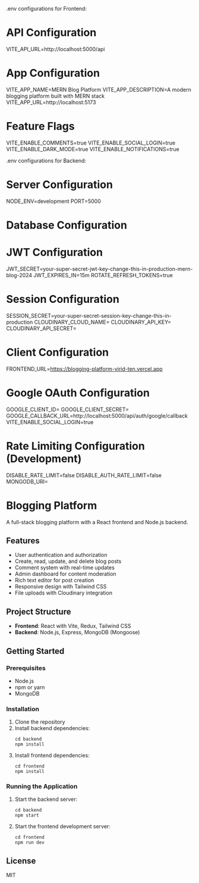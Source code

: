.env configurations for Frontend:
# API Configuration
VITE_API_URL=http://localhost:5000/api
# App Configuration
VITE_APP_NAME=MERN Blog Platform
VITE_APP_DESCRIPTION=A modern blogging platform built with MERN stack
VITE_APP_URL=http://localhost:5173
# Feature Flags
VITE_ENABLE_COMMENTS=true
VITE_ENABLE_SOCIAL_LOGIN=true
VITE_ENABLE_DARK_MODE=true
VITE_ENABLE_NOTIFICATIONS=true

.env configurations for Backend:
# Server Configuration
NODE_ENV=development
PORT=5000
# Database Configuration
# JWT Configuration
JWT_SECRET=your-super-secret-jwt-key-change-this-in-production-mern-blog-2024
JWT_EXPIRES_IN=15m
ROTATE_REFRESH_TOKENS=true
# Session Configuration
SESSION_SECRET=your-super-secret-session-key-change-this-in-production
CLOUDINARY_CLOUD_NAME=
CLOUDINARY_API_KEY=
CLOUDINARY_API_SECRET=
# Client Configuration
FRONTEND_URL=https://blogging-platform-virid-ten.vercel.app
# Google OAuth Configuration
GOOGLE_CLIENT_ID=
GOOGLE_CLIENT_SECRET=
GOOGLE_CALLBACK_URL=http://localhost:5000/api/auth/google/callback
VITE_ENABLE_SOCIAL_LOGIN=true
# Rate Limiting Configuration (Development)
DISABLE_RATE_LIMIT=false
DISABLE_AUTH_RATE_LIMIT=false
MONGODB_URI=


# Blogging Platform

A full-stack blogging platform with a React frontend and Node.js backend.

## Features

- User authentication and authorization
- Create, read, update, and delete blog posts
- Comment system with real-time updates
- Admin dashboard for content moderation
- Rich text editor for post creation
- Responsive design with Tailwind CSS
- File uploads with Cloudinary integration

## Project Structure

- **Frontend**: React with Vite, Redux, Tailwind CSS
- **Backend**: Node.js, Express, MongoDB (Mongoose)

## Getting Started

### Prerequisites

- Node.js
- npm or yarn
- MongoDB

### Installation

1. Clone the repository
2. Install backend dependencies:
   ```
   cd backend
   npm install
   ```
3. Install frontend dependencies:
   ```
   cd frontend
   npm install
   ```

### Running the Application

1. Start the backend server:
   ```
   cd backend
   npm start
   ```
2. Start the frontend development server:
   ```
   cd frontend
   npm run dev
   ```

## License

MIT 